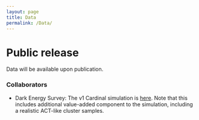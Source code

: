 ```yaml
---
layout: page
title: Data
permalink: /Data/
---
```


# Public release
Data will be available upon publication.

### Collaborators 
* Dark Energy Survey: The v1 Cardinal simulation is [here](https://cdcvs.fnal.gov/redmine/projects/simulation/wiki/Y6Cardinal).
Note that this includes additional value-added component to the simulation, including a realistic ACT-like cluster samples. 
